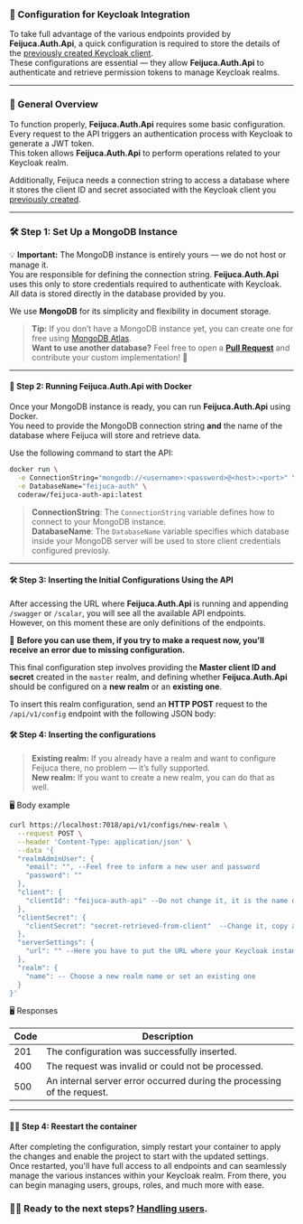 ### 🚀 Configuration for Keycloak Integration

To take full advantage of the various endpoints provided by **Feijuca.Auth.Api**, a quick configuration is required to store the details of the [previously created Keycloak client](/Feijuca.Auth/docs/keycloakMandatoryConfigs.html).  
These configurations are essential — they allow **Feijuca.Auth.Api** to authenticate and retrieve permission tokens to manage Keycloak realms.

---

### 🔧 General Overview

To function properly, **Feijuca.Auth.Api** requires some basic configuration.  
Every request to the API triggers an authentication process with Keycloak to generate a JWT token.  
This token allows **Feijuca.Auth.Api** to perform operations related to your Keycloak realm.

Additionally, Feijuca needs a connection string to access a database where it stores the client ID and secret associated with the Keycloak client you [previously created](/Feijuca.Auth/docs/keycloakMandatoryConfigs.html).

---

### 🛠️ Step 1: Set Up a MongoDB Instance

💡 **Important:** The MongoDB instance is entirely yours — we do not host or manage it.  
You are responsible for defining the connection string. **Feijuca.Auth.Api** uses this only to store credentials required to authenticate with Keycloak.  
All data is stored directly in the database provided by you.

We use **MongoDB** for its simplicity and flexibility in document storage.

> **Tip:** If you don’t have a MongoDB instance yet, you can create one for free using [MongoDB Atlas](https://www.mongodb.com/products/platform/atlas-database).  
> **Want to use another database?** Feel free to open a **[Pull Request](https://github.com/coderaw-io/Feijuca.Auth/pulls)** and contribute your custom implementation! 🚀

---

#### 🐳 Step 2: Running Feijuca.Auth.Api with Docker

Once your MongoDB instance is ready, you can run **Feijuca.Auth.Api** using Docker.  
You need to provide the MongoDB connection string **and** the name of the database where Feijuca will store and retrieve data.

Use the following command to start the API:

```bash
docker run \
  -e ConnectionString="mongodb://<username>:<password>@<host>:<port>" \
  -e DatabaseName="feijuca-auth" \
  coderaw/feijuca-auth-api:latest
```

> **ConnectionString**: The `ConnectionString` variable defines how to connect to your MongoDB instance.  
> **DatabaseName**: The `DatabaseName` variable specifies which database inside your MongoDB server will be used to store client credentials configured previosly.

---

#### 🛠️ Step 3: Inserting the Initial Configurations Using the API

After accessing the URL where **Feijuca.Auth.Api** is running and appending `/swagger` or `/scalar`, you will see all the available API endpoints.  
However, on this moment these are only definitions of the endpoints. 

🚧 **Before you can use them, if you try to make a request now, you'll receive an error due to missing configuration.**

This final configuration step involves providing the **Master client ID and secret** created in the `master` realm, and defining whether **Feijuca.Auth.Api** should be configured on a **new realm** or an **existing one**.

To insert this realm configuration, send an **HTTP POST** request to the `/api/v1/config` endpoint with the following JSON body:

#### 🛠️ Step 4: Inserting the configurations

> **Existing realm:** If you already have a realm and want to configure Feijuca there, no problem — it’s fully supported.  
> **New realm:** If you want to create a new realm, you can do that as well.


🖥️ Body example

```bash
curl https://localhost:7018/api/v1/configs/new-realm \
  --request POST \
  --header 'Content-Type: application/json' \
  --data '{
  "realmAdminUser": {
    "email": "", --Feel free to inform a new user and password
    "password": ""
  },
  "client": {
    "clientId": "feijuca-auth-api" --Do not change it, it is the name of the client created on master realm
  },
  "clientSecret": {
    "clientSecret": "secret-retrieved-from-client"  --Change it, copy and paste the client secret created on master realm 
  },
  "serverSettings": {
    "url": "" --Here you have to put the URL where your Keycloak instance is running, e.g. https://localhost:port
  },
  "realm": {
    "name": -- Choose a new realm name or set an existing one
  }
}'

```

🖥️ Responses

| Code | Description |
| ---- | ----------- |
| 201 | The configuration was successfully inserted. |
| 400 | The request was invalid or could not be processed. |
| 500 | An internal server error occurred during the processing of the request. |

---


#### 🔐✅ Step 4: Reestart the container

After completing the configuration, simply restart your container to apply the changes and enable the project to start with the updated settings.  
Once restarted, you'll have full access to all endpoints and can seamlessly manage the various instances within your Keycloak realm. From there, you can begin managing users, groups, roles, and much more with ease.

### 👨‍🔧 Ready to the next steps? [Handling users](/docs/gettingUsers.html).


